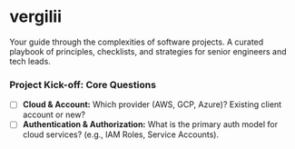 # vergilii
Your guide through the complexities of software projects. A curated playbook of principles, checklists, and strategies for senior engineers and tech leads.

### Project Kick-off: Core Questions

* [ ] **Cloud & Account:** Which provider (AWS, GCP, Azure)? Existing client account or new?
* [ ] **Authentication & Authorization:** What is the primary auth model for cloud services? (e.g., IAM Roles, Service Accounts).
